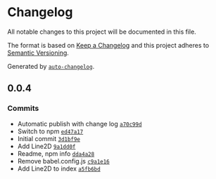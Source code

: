 # Changelog

All notable changes to this project will be documented in this file.

The format is based on [Keep a Changelog](https://keepachangelog.com/en/1.0.0/)
and this project adheres to [Semantic Versioning](https://semver.org/spec/v2.0.0.html).

Generated by [`auto-changelog`](https://github.com/CookPete/auto-changelog).

## 0.0.4

### Commits

- Automatic publish with change log [`a70c99d`](https://github.com/Immugio/three-math-extensions/commit/a70c99d0d42e60411ce01bcdb8dd4f3f489bb949)
- Switch to npm [`ed47a17`](https://github.com/Immugio/three-math-extensions/commit/ed47a1787522db3bde5a2112bfd02480fe2edc54)
- Initial commit [`3d1bf9e`](https://github.com/Immugio/three-math-extensions/commit/3d1bf9ef015570830007c9be99140c8c8d760d7f)
- Add Line2D [`9a1dd0f`](https://github.com/Immugio/three-math-extensions/commit/9a1dd0f58352b7b25828693c688aa4770e95c174)
- Readme, npm info [`dda4a28`](https://github.com/Immugio/three-math-extensions/commit/dda4a282a71a00308dcae858ffe53d67d4185be8)
- Remove babel.config.js [`c9a1e16`](https://github.com/Immugio/three-math-extensions/commit/c9a1e1607cffec8a3d74adcca644320a79ca4c43)
- Add Line2D to index [`a5fb6bd`](https://github.com/Immugio/three-math-extensions/commit/a5fb6bdeee5d9f07f325bfffc31ef96f0ce167d1)

